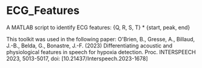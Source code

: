 # ECG_Features
A MATLAB script to identify ECG features: {Q, R, S, T} * {start, peak, end} 

This toolkit was used in the following paper:
O'Brien, B., Gresse, A., Billaud, J.-B., Belda, G., Bonastre, J.-F. (2023) Differentiating acoustic and physiological features in speech for hypoxia detection. Proc. INTERSPEECH 2023, 5013-5017, doi: [10.21437/Interspeech.2023-1678]
